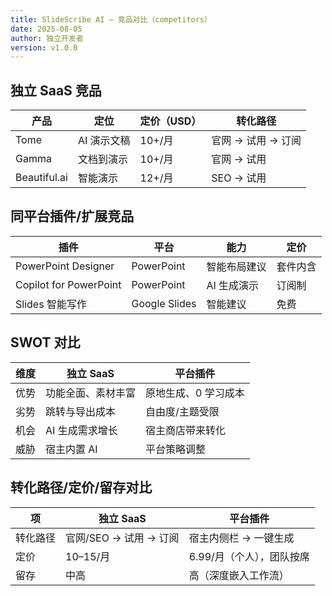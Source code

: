 ```yaml
---
title: SlideScribe AI — 竞品对比（competitors）
date: 2025-08-05
author: 独立开发者
version: v1.0.0
---
```


## 独立 SaaS 竞品

| 产品 | 定位 | 定价（USD） | 转化路径 |
|---|---|---|---|
| Tome | AI 演示文稿 | 10+/月 | 官网 → 试用 → 订阅 |
| Gamma | 文档到演示 | 10+/月 | 官网 → 试用 |
| Beautiful.ai | 智能演示 | 12+/月 | SEO → 试用 |

## 同平台插件/扩展竞品

| 插件 | 平台 | 能力 | 定价 |
|---|---|---|---|
| PowerPoint Designer | PowerPoint | 智能布局建议 | 套件内含 |
| Copilot for PowerPoint | PowerPoint | AI 生成演示 | 订阅制 |
| Slides 智能写作 | Google Slides | 智能建议 | 免费 |

## SWOT 对比

| 维度 | 独立 SaaS | 平台插件 |
|---|---|---|
| 优势 | 功能全面、素材丰富 | 原地生成、0 学习成本 |
| 劣势 | 跳转与导出成本 | 自由度/主题受限 |
| 机会 | AI 生成需求增长 | 宿主商店带来转化 |
| 威胁 | 宿主内置 AI | 平台策略调整 |

## 转化路径/定价/留存对比

| 项 | 独立 SaaS | 平台插件 |
|---|---|---|
| 转化路径 | 官网/SEO → 试用 → 订阅 | 宿主内侧栏 → 一键生成 |
| 定价 | 10–15/月 | 6.99/月（个人），团队按席 |
| 留存 | 中高 | 高（深度嵌入工作流） |

